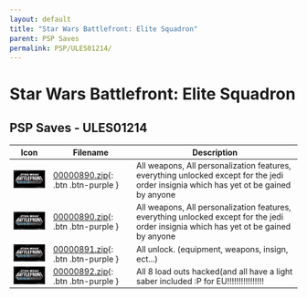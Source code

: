```yaml
---
layout: default
title: "Star Wars Battlefront: Elite Squadron"
parent: PSP Saves
permalink: PSP/ULES01214/
---
```

# Star Wars Battlefront: Elite Squadron

## PSP Saves - ULES01214

| Icon | Filename | Description |
|------|----------|-------------|
| ![Star Wars Battlefront: Elite Squadron](ICON0.PNG) | [00000890.zip](00000890.zip){: .btn .btn-purple } | All weapons, All personalization features, everything unlocked except for the jedi order insignia which has yet ot be gained by anyone |
| ![Star Wars Battlefront: Elite Squadron](ICON0.PNG) | [00000890.zip](00000890.zip){: .btn .btn-purple } | All weapons, All personalization features, everything unlocked except for the jedi order insignia which has yet ot be gained by anyone |
| ![Star Wars Battlefront: Elite Squadron](ICON0.PNG) | [00000891.zip](00000891.zip){: .btn .btn-purple } | All unlock. (equipment, weapons, insign, ect...) |
| ![Star Wars Battlefront: Elite Squadron](ICON0.PNG) | [00000892.zip](00000892.zip){: .btn .btn-purple } | All 8 load outs hacked(and all have a light saber included :P for EU!!!!!!!!!!!!!!!! |
